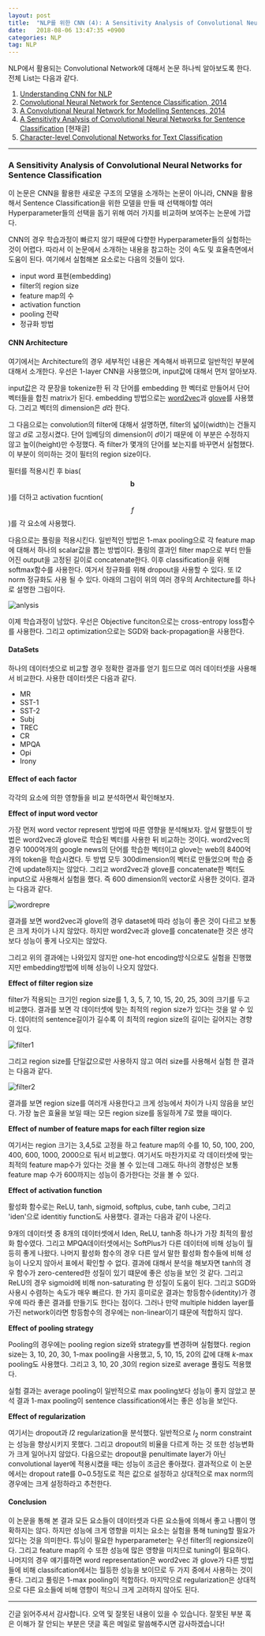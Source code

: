 ```yaml
---
layout: post
title:  "NLP를 위한 CNN (4): A Sensitivity Analysis of Convolutional Neural Networks for Sentence Classification"
date:   2018-08-06 13:47:35 +0900
categories: NLP
tag: NLP
---
```


NLP에서 활용되는 Convolutional Network에 대해서 논문 하나씩 알아보도록 한다. 전체 List는 다음과 같다.

1. [Understanding CNN for NLP](https://reniew.github.io/25/)
2. [Convolutional Neural Network for Sentence Classification, 2014](https://reniew.github.io/26/)
3. [A Convolutional Neural Network for Modelling Sentences, 2014](https://reniew.github.io/27/)
4. [A Sensitivity Analysis of Convolutional Neural Networks for Sentence Classification](https://reniew.github.io/28/) [현재글]
5. [Character-level Convolutional Networks for Text Classification](https://reniew.github.io/29/)

---

### A Sensitivity Analysis of Convolutional Neural Networks for Sentence Classification

이 논문은 CNN을 활용한 새로운 구조의 모델을 소개하는 논문이 아니라, CNN을 활용해서 Sentence Classification을 위한 모델을 만들 때 선택해야할 여러 Hyperparameter들의 선택을 돕기 위해 여러 가지를 비교하며 보여주는 논문에 가깝다.

CNN의 경우 학습과정이 빠르지 않기 때문에 다향한 Hyperparameter들의 실험하는 것이 어렵다. 따라서 이 논문에서 소개하는 내용을 참고하는 것이 속도 및 효율측면에서 도움이 된다. 여기에서 실험해본 요소로는 다음의 것들이 있다.

* input word 표현(embedding)
* filter의 region size
* feature map의 수
* activation function
* pooling 전략
* 정규화 방법


#### CNN Architecture

여기에서는 Architecture의 경우 세부적인 내용은 계속해서 바뀌므로 일반적인 부분에 대해서 소개한다. 우선은 1-layer CNN을 사용했으며, input값에 대해서 먼저 알아보자.

input값은 각 문장을 tokenize한 뒤 각 단어를 embedding 한 벡터로 만들어서 단어 벡터들을 합친 matrix가 된다. embedding 방법으로는 [word2vec](https://reniew.github.io/21/)과 [glove](https://reniew.github.io/23/)를 사용했다. 그리고 벡터의 dimension은 $d$라 한다.

그 다음으로는 convolution의 filter에 대해서 설명하면, filter의 넓이(width)는 건들지 않고 $d$로 고정시켰다. 단어 임베딩의 dimension이 $d$이기 때문에 이 부분은 수정하지 않고 높이(height)만 수정했다. 즉 filter가 몇개의 단어를 보는지를 바꾸면서 실험했다. 이 부분이 의미하는 것이 필터의 region size이다.

필터를 적용시킨 후 bias($$\mathbf{b}$$)를 더하고 activation fucntion($$f$$)를 각 요소에 사용했다.

다음으로는 풀링을 적용시킨다. 일반적인 방법은 1-max pooling으로 각 feature map에 대해서 하나의 scalar값을 뽑는 방법이다. 풀링의 결과인 filter map으로 부터 만들어진 output을 고정된 길이로 concatenate한다. 이후 classification을 위해 softmax함수를 사용한다. 여거서 정규화를 위해 dropout을 사용할 수 있다. 또 l2 norm 정규화도 사용 될 수 있다. 아래의 그림이 위의 여러 경우의 Architecture를 하나로 설명한 그림이다.


![anlysis](https://i.imgur.com/2zeqaFH.jpg)

이제 학습과정이 남았다. 우선은 Objective funciton으로는 cross-entropy loss함수를 사용한다. 그리고 optimization으로는 SGD와 back-propagation을 사용한다.

#### DataSets

하나의 데이터셋으로 비교할 경우 정확한 결과를 얻기 힘드므로 여러 데이터셋을 사용해서 비교한다. 사용한 데이터셋은 다음과 같다.

* MR
* SST-1
* SST-2
* Subj
* TREC
* CR
* MPQA
* Opi
* Irony  

#### Effect of each factor

각각의 요소에 의한 영향들을 비교 분석하면서 확인해보자.

**Effect of input word vector**

가장 먼저 word vector represent 방법에 따른 영향을 분석해보자. 앞서 말했듯이 방법은 word2vec과 glove로 학습된 벡터를 사용한 뒤 비교하는 것이다. word2vec의 경우 1000억개의 google news의 단어를 학습한 벡터이고 glove는 web의 8400억개의 token을 학습시켰다. 두 방법 모두 300dimension의 벡터로 만들었으며 학습 중간에 update하지는 않았다. 그리고 word2vec과 glove를 concatenate한 벡터도 input으로 사용해서 실험을 했다. 즉 600 dimension의 vector로 사용한 것이다. 결과는 다음과 같다.

![wordrepre](https://i.imgur.com/Q6nVxgg.jpg)

결과를 보면 word2vec과 glove의 경우 dataset에 따라 성능이 좋은 것이 다르고 보통은 크게 차이가 나지 않았다. 하지만 word2vec과 glove를 concatenate한 것은 생각보다 성능이 좋게 나오지는 않았다.

그리고 위의 결과에는 나와있지 않지만 one-hot encoding방식으로도 실험을 진행했지만 embedding방법에 비해 성능이 나오지 않았다.

**Effect of filter region size**

filter가 적용되는 크기인 region size를 1, 3, 5, 7, 10, 15, 20, 25, 30의 크기를 두고 비교했다. 결과를 보면 각 데이터셋에 맞는 최적의 region size가 있다는 것을 알 수 있다. 데이터의 sentence길이가 길수록 이 최적의 region size의 길이는 길어지는 경향이 있다.

![filter1](https://i.imgur.com/eub1lhJ.jpg)

그리고 region size를 단일값으로만 사용하지 않고 여러 size를 사용해서 실험 한 결과는 다음과 같다.

![filter2](https://i.imgur.com/4jcFQC8.jpg)

결과를 보면 region size를 여러개 사용한다고 크게 성능에서 차이가 나지 않음을 보인다. 가장 높은 효율을 보일 때는 모든 region size를 동일하게 7로 했을 때이다.

**Effect of number of feature maps for each filter region size**

여기서는 region 크기는 3,4,5로 고정을 하고 feature map의 수를 10, 50, 100, 200, 400, 600, 1000, 2000으로 둬서 비교했다. 여기서도 마찬가지로 각 데이터셋에 맞는 최적의 feature map수가 있다는 것을 볼 수 있는데 그래도 하나의 경향성은 보통 feature map 수가 600까지는 성능이 증가한다는 것을 볼 수 있다.

**Effect of activation function**

활성화 함수로는 ReLU, tanh, sigmoid, softplus, cube, tanh cube, 그리고 'iden'으로 identitiy function도 사용했다. 결과는 다음과 같이 나온다.

9개의 데이터셋 중 8개의 데이터셋에서 Iden, ReLU, tanh중 하나가 가장 최적의 활성화 함수였다. 그리고 MPQA데이터셋에서는 SoftPlus가 다른 데이터에 비해 성능이 월등히 좋게 나왔다. 나머지 활성화 함수의 경우 다른 앞서 말한 활성화 함수들에 비해 성능이 나오지 않아서 표에서 확인할 수 없다. 결과에 대해서 분석을 해보자면 tanh의 경우 함수가 zero-centered한 성질이 있기 떄문에 좋은 성능을 보인 것 같다. 그리고 ReLU의 경우 sigmoid에 비해 non-saturating 한 성질이 도움이 된다. 그리고 SGD와 사용시 수렴하는 속도가 매우 빠르다. 한 가지 흥미로운 결과는 항등함수(identity)가 경우에 따라 좋은 결과를 만들기도 한다는 점이다. 그러나 만약 multiple hidden layer를 가진 network이라면 항등함수의 경우에는 non-linear이기 떄문에 적합하지 않다.

**Effect of pooling strategy**

Pooling의 경우에는 pooling region size와 strategy를 변경하며 실험했다. region size는 3, 10, 20, 30, 1-max pooling을 사용했고, 5, 10, 15, 20의 값에 대해 $k$-max pooling도 사용했다. 그리고 3, 10, 20 ,30의 region size로 average 풀링도 적용했다.

실험 결과는 average pooling이 일반적으로 max pooling보다 성능이 좋지 않았고 분석 결과 1-max pooling이 sentence classification에서는 좋은 성능을 보인다.

**Effect of regularization**

여기서는 dropout과 $l2$ regularization을 분석했다. 일반적으로 $l_2$ norm constraint는 성능을 향상시키지 못했다. 그리고 dropout의 비율을 다르게 하는 것 또한 성능변화가 크게 일어나지 않았다. 다음으로는 dropout을 penultimate layer가 아닌 convolutional layer에 적용시켰을 때는 성능이 조금은 좋아졌다. 결과적으로 이 논문에서는 dropout rate를 0~0.5정도로 적은 값으로 설정하고 상대적으로 max norm의 경우에는 크게 설정하라고 추천한다.


#### Conclusion

이 논문을 통해 본 결과 모든 요소들이 데이터셋과 다른 요소들에 의해서 좋고 나쁨이 명확하지는 않다. 하지만 성능에 크게 영향을 미치는 요소는 실험을 통해 tuning할 필요가 있다는 것을 의미한다. 튜닝이 필요한 hyperparameter는 우선 filter의 regionsize이다. 그리고 feature map의 수 또한 성능에 많은 영향을 미치므로 tuning이 필요하다. 나머지의 경우 얘기를하면 word representation은 word2vec 과 glove가 다른 방법들에 비해 classifcation에서는 월등한 성능을 보이므로 두 가지 중에서 사용하는 것이 좋다. 그리고 풀링은 1-max pooling이 적합하다. 마지막으로 regularization은 상대적으로 다른 요소들에 비해 영향이 적으니 크게 고려하지 않아도 된다.


---

긴글 읽어주셔서 감사합니다. 오역 및 잘못된 내용이 있을 수 있습니다. 잘못된 부분 혹은 이해가 잘 안되는 부분은 댓글 혹은 메일로 말씀해주시면 감사하겠습니다!
